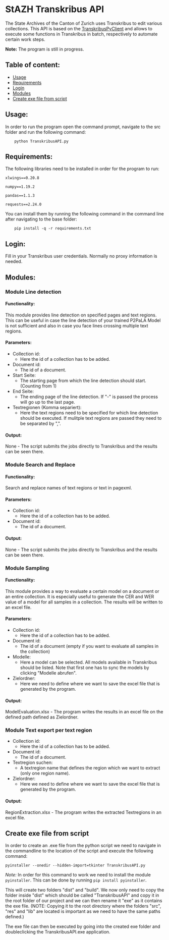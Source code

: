 # StAZH Transkribus API
The State Archives of the Canton of Zurich uses Transkribus to edit various collections. This API is based on the [TranskribusPyClient](https://github.com/Transkribus/TranskribusPyClient) and allows to execute some functions in Transkribus in batch, respectively to automate certain work steps.

**Note:** The program is still in progress.

## Table of content:
- [Usage](#usage)
- [Requirements](#requirements)
- [Login](#login)
- [Modules](#modules)
- [Create exe file from script](#create-exe-file-from-script)

## Usage:

In order to run the program open the command prompt, navigate to the src folder and run the following command:

```
	python TranskribusAPI.py
```

## Requirements:

The following libraries need to be installed in order for the program to run:

```
xlwings==0.20.8

numpy==1.19.2

pandas==1.1.3

requests==2.24.0
```

You can install them by running the following command in the command line after navigating to the base folder:

```
	pip install -q -r requirements.txt
```
## Login:

Fill in your Transkribus user credentials. Normally no proxy information is needed. 

## Modules:
### Module Line detection 

#### Functionality:

This module provides line detection on specified pages and text regions. 
This can be useful in case the line detection of your trained P2PaLA Model is not sufficient and also in case you face lines crossing multiple text regions.

#### Parameters:
- Collection id:
	- Here the id of a collection has to be added.
- Document id:
	- The id of a document.
- Start Seite:
	- The starting page from which the line detection should start. (Counting from 1)
- End Seite:
	- The ending page of the line detection. If "-" is passed the process will go up to the last page.
- Textregionen (Komma separiert):
	- Here the text regions need to be specified for which line detection should be executed. If mulitple text regions are passed they need to be separated by ",".

#### Output:

None - The script submits the jobs directly to Transkribus and the results can be seen there.

### Module Search and Replace

#### Functionality:

Search and replace names of text regions or text in pagexml.

#### Parameters:
- Collection id:
	- Here the id of a collection has to be added.
- Document id:
	- The id of a document.
	
#### Output:

None - The script submits the jobs directly to Transkribus and the results can be seen there.

### Module Sampling

#### Functionality:

This module provides a way to evaluate a certain model on a document or an entire collection. It is especially useful to generate the CER and WER value of a model for all samples in a collection. The results will be written to an excel file.

#### Parameters:

- Collection id:
	- Here the id of a collection has to be added.
- Document id:
	- The id of a document (empty if you want to evaluate all samples in the collection) 
- Modelle:
	- Here a model can be selected. All models available in Transkribus should be listed.
	  Note that first one has to sync the models by clicking "Modelle abrufen".
- Zielordner:
	- Here we need to define where we want to save the excel file that is generated by the program.

#### Output:

ModelEvaluation.xlsx - The program writes the results in an excel file on the defined path defined as Zielordner.

### Module Text export per text region

- Collection id:
	- Here the id of a collection has to be added.
- Document id:
	- The id of a document.
- Textregion suchen:
	- A textregion name that defines the region which we want to extract (only one region name).
- Zielordner:
	- Here we need to define where we want to save the excel file that is generated by the program.
#### Output:

RegionExtraction.xlsx - The program writes the extracted Textregions in an excel file.

## Create exe file from script

In order to create an .exe file from the python script we need to navigate in the commandline to the location of the script and execute the following command:

```
pyinstaller --onedir --hidden-import=tkinter TranskribusAPI.py
```
*Note:* In order for this command to work we need to install the module `pyinstaller`. This can be done by running `pip install pyinstaller`.

This will create two folders "dist" and "build". We now only need to copy the folder inside "dist" which should be called "TranskribusAPI" and copy it in the root folder of our project and we can then rename it "exe" as it contains the exe file.
(NOTE: Copying it to the root directory where the folders "src", "res" and "lib" are located is important as we need to have the same paths defined.)

The exe file can then be executed by going into the created exe folder and doubleclicking the TranskribusAPI.exe application.
